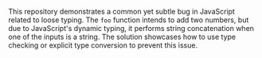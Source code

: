 This repository demonstrates a common yet subtle bug in JavaScript related to loose typing.  The `foo` function intends to add two numbers, but due to JavaScript's dynamic typing, it performs string concatenation when one of the inputs is a string. The solution showcases how to use type checking or explicit type conversion to prevent this issue.